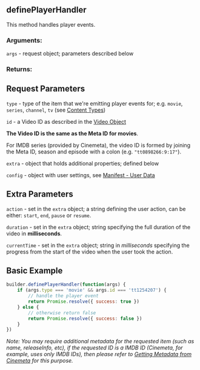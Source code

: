 ## definePlayerHandler

This method handles player events.

### Arguments:

`args` - request object; parameters described below

### Returns:


## Request Parameters

``type`` - type of the item that we're emitting player events for; e.g. `movie`, `series`, `channel`, `tv` (see [Content Types](../responses/content.types.md))

``id`` - a Video ID as described in the [Video Object](../responses/meta.md#video-object)

**The Video ID is the same as the Meta ID for movies**.

For IMDB series (provided by Cinemeta), the video ID is formed by joining the Meta ID, season and episode with a colon (e.g. `"tt0898266:9:17"`).

``extra`` - object that holds additional properties; defined below

``config`` - object with user settings, see [Manifest - User Data](../responses/manifest.md#user-data)


## Extra Parameters

``action`` - set in the `extra` object; a string defining the user action, can be either: `start`, `end`, `pause` or `resume`.

``duration`` - set in the `extra` object; string specifying the full duration of the video in **milliseconds**.

``currentTime`` - set in the `extra` object; string in *milliseconds* specifying the progress from the start of the video when the user took the action. 


## Basic Example

```javascript
builder.definePlayerHandler(function(args) {
    if (args.type === 'movie' && args.id === 'tt1254207') {
        // handle the player event
        return Promise.resolve({ success: true })
    } else {
        // otherwise return false
        return Promise.resolve({ success: false })
    }
})
```


_Note: You may require additional metadata for the requested item (such as name, releaseInfo, etc), if the requested ID is a IMDB ID (Cinemeta, for example, uses only IMDB IDs), then please refer to [Getting Metadata from Cinemeta](https://github.com/Stremio/stremio-addon-sdk/blob/master/docs/advanced.md#getting-metadata-from-cinemeta) for this purpose._
